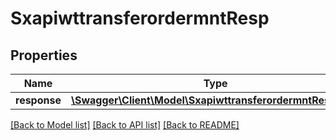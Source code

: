 # SxapiwttransferordermntResp

## Properties
Name | Type | Description | Notes
------------ | ------------- | ------------- | -------------
**response** | [**\Swagger\Client\Model\SxapiwttransferordermntResponse**](SxapiwttransferordermntResponse.md) |  | [optional] 

[[Back to Model list]](../README.md#documentation-for-models) [[Back to API list]](../README.md#documentation-for-api-endpoints) [[Back to README]](../README.md)


